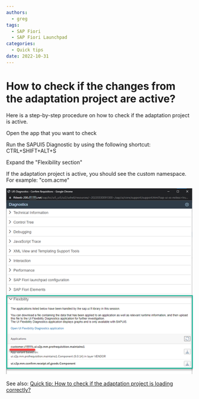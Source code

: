 ```yaml
---
authors:
  - greg
tags:
  - SAP Fiori
  - SAP Fiori Launchpad
categories:
  - Quick tips
date: 2022-10-31
---
```


# How to check if the changes from the adaptation project are active?

Here is a step-by-step procedure on how to check if the adaptation project is active.

<!-- more -->

Open the app that you want to check

Run the SAPUI5 Diagnostic by using the following shortcut: CTRL+SHIFT+ALT+S

Expand the "Flexibility section"

If the adaptation project is active, you should see the custom namespace. For example: "com.acme"

[![Diagnostic tool screen shot](R0004/diag-tool.png)](R0004/diag-tool.png)

See also: [Quick tip: How to check if the adaptation project is loading correctly?](0003-adaptation-loading.md)
